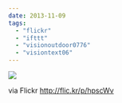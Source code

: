 ```yaml
---
date: 2013-11-09
tags: 
  - "flickr"
  - "ifttt"
  - "visionoutdoor0776"
  - "visiontext06"
---
```


![](http://farm4.staticflickr.com/3747/10767100773_b6cd3d2821_b.jpg)  

  
  
via Flickr http://flic.kr/p/hpscWv
